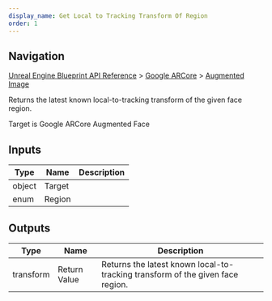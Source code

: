 ```yaml
---
display_name: Get Local to Tracking Transform Of Region
order: 1
---
```

## Navigation

[Unreal Engine Blueprint API Reference](https://dev.epicgames.com/documentation/en-us/unreal-engine/BlueprintAPI) > [Google ARCore](https://dev.epicgames.com/documentation/en-us/unreal-engine/BlueprintAPI/GoogleARCore) > [Augmented Image](https://dev.epicgames.com/documentation/en-us/unreal-engine/BlueprintAPI/GoogleARCore/AugmentedImage)

Returns the latest known local-to-tracking transform of the given face region.

Target is Google ARCore Augmented Face

## Inputs

| Type | Name | Description |
| --- | --- | --- |
| object | Target |  |
| enum | Region |  |

## Outputs

| Type | Name | Description |
| --- | --- | --- |
| transform | Return Value | Returns the latest known local-to-tracking transform of the given face region. |
